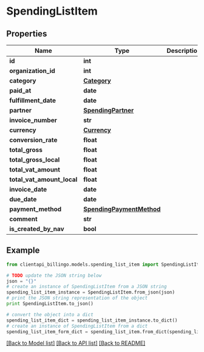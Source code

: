 # SpendingListItem


## Properties
Name | Type | Description | Notes
------------ | ------------- | ------------- | -------------
**id** | **int** |  | [optional] 
**organization_id** | **int** |  | [optional] 
**category** | [**Category**](Category.md) |  | [optional] 
**paid_at** | **date** |  | [optional] 
**fulfillment_date** | **date** |  | [optional] 
**partner** | [**SpendingPartner**](SpendingPartner.md) |  | [optional] 
**invoice_number** | **str** |  | [optional] 
**currency** | [**Currency**](Currency.md) |  | [optional] 
**conversion_rate** | **float** |  | [optional] 
**total_gross** | **float** |  | [optional] 
**total_gross_local** | **float** |  | [optional] 
**total_vat_amount** | **float** |  | [optional] 
**total_vat_amount_local** | **float** |  | [optional] 
**invoice_date** | **date** |  | [optional] 
**due_date** | **date** |  | [optional] 
**payment_method** | [**SpendingPaymentMethod**](SpendingPaymentMethod.md) |  | [optional] 
**comment** | **str** |  | [optional] 
**is_created_by_nav** | **bool** |  | [optional] 

## Example

```python
from clientapi_billingo.models.spending_list_item import SpendingListItem

# TODO update the JSON string below
json = "{}"
# create an instance of SpendingListItem from a JSON string
spending_list_item_instance = SpendingListItem.from_json(json)
# print the JSON string representation of the object
print SpendingListItem.to_json()

# convert the object into a dict
spending_list_item_dict = spending_list_item_instance.to_dict()
# create an instance of SpendingListItem from a dict
spending_list_item_form_dict = spending_list_item.from_dict(spending_list_item_dict)
```
[[Back to Model list]](../README.md#documentation-for-models) [[Back to API list]](../README.md#documentation-for-api-endpoints) [[Back to README]](../README.md)


